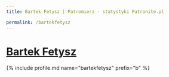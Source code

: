```yaml
---
title: Bartek Fetysz | Patromierz - statystyki Patronite.pl

permalink: /bartekfetysz
---
```


# [Bartek Fetysz](https://patronite.pl/bartekfetysz)

{% include profile.md name="bartekfetysz" prefix="b" %}

